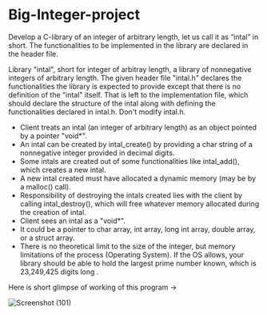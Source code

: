 # Big-Integer-project
Develop a C-library of an integer of arbitrary length, let us call it as “intal” in short. 
The functionalities to be implemented in the library are declared in the header file.

Library "intal", short for integer of arbitray length, a library of nonnegative integers of 
arbitrary length. The given header file "intal.h" declares the functionalities the library is 
expected to provide except that there is no definition of the "intal" itself. That is left to
the implementation file, which should declare the structure of the intal along with defining
the functionalities declared in intal.h. Don't modify intal.h. 

- Client treats an intal (an integer of arbitrary length) as an object pointed by a pointer "void*".
- An intal can be created by intal_create() by providing a char string of a nonnegative integer provided in decimal digits. 
- Some intals are created out of some functionalities like intal_add(), which creates a new intal. 
- A new intal created must have allocated a dynamic memory (may be by a malloc() call). 
- Responsibility of destroying the intals created lies with the client by calling intal_destroy(), which will free whatever memory allocated during the creation of intal.
- Client sees an intal as a "void*". 
- It could be a pointer to char array, int array, long int array, double array, or a struct array. 
- There is no theoretical limit to the size of the integer, but memory limitations of the process (Operating System). If the OS allows, your library should be able to hold the largest prime number known, which is 23,249,425 digits long .


Here is short glimpse of working of this program ->

![Screenshot (101)](https://user-images.githubusercontent.com/82153355/125672834-c6d8dd5e-e0c3-44f7-966d-9de42a17493e.png)
